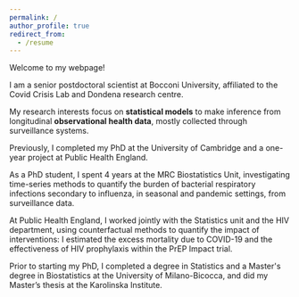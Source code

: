```yaml
---
permalink: /
author_profile: true
redirect_from:
  - /resume
---
```



Welcome to my webpage!

I am a senior postdoctoral scientist at Bocconi University, affiliated to the Covid Crisis Lab and Dondena research centre.

My research interests focus on **statistical models** to make inference from longitudinal **observational health data**, mostly collected through surveillance systems. 

Previously, I completed my PhD at the University of Cambridge and a one-year project at Public Health England. 

As a PhD student, I spent 4 years at the MRC Biostatistics Unit, investigating time-series methods to quantify the burden of bacterial respiratory infections secondary to influenza, in seasonal and pandemic settings, from surveillance data. 

At Public Health England, I worked jointly with the Statistics unit and the HIV department, using counterfactual methods to quantify the impact of interventions: I estimated the excess mortality due to COVID-19 and the effectiveness of HIV prophylaxis within the PrEP Impact trial. 

Prior to starting my PhD, I completed a degree in Statistics and a Master's degree in Biostatistics at the University of Milano-Bicocca, and did my Master’s thesis at the Karolinska Institute.

